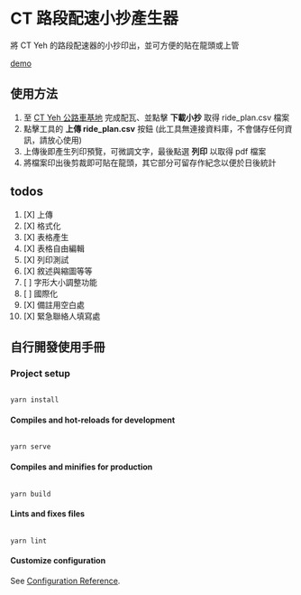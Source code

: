 # CT 路段配速小抄產生器

將 CT Yeh 的路段配速器的小抄印出，並可方便的貼在龍頭或上管

[demo](https://kos0616.github.io/print_ct_route/ "前往連結")

## 使用方法

1. 至 [CT Yeh 公路車基地](https://www.ctyeh.com/routelist) 完成配瓦、並點擊 **下載小抄** 取得 ride_plan.csv 檔案
2. 點擊工具的 **上傳 ride_plan.csv** 按鈕 (此工具無連接資料庫，不會儲存任何資訊，請放心使用)
3. 上傳後即產生列印預覽，可微調文字，最後點選 **列印** 以取得 pdf 檔案
4. 將檔案印出後剪裁即可貼在龍頭，其它部分可留存作紀念以便於日後統計

## todos

1. [X] 上傳
2. [X] 格式化
3. [X] 表格產生
4. [X] 表格自由編輯
5. [X] 列印測試
6. [X] 敘述與縮圖等等
7. [ ] 字形大小調整功能
8. [ ] 國際化
9. [X] 備註用空白處
1. [X] 緊急聯絡人填寫處

## 自行開發使用手冊

### Project setup

```

yarn install

```

#### Compiles and hot-reloads for development

```

yarn serve

```

#### Compiles and minifies for production

```

yarn build

```

#### Lints and fixes files

```

yarn lint

```

#### Customize configuration

See [Configuration Reference](https://cli.vuejs.org/config/).
